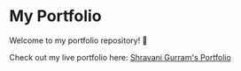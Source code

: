 # My Portfolio

Welcome to my portfolio repository! 🎉

Check out my live portfolio here: [Shravani Gurram's Portfolio](https://shravanigurram.github.io/MY_PORTFOLIO/)
